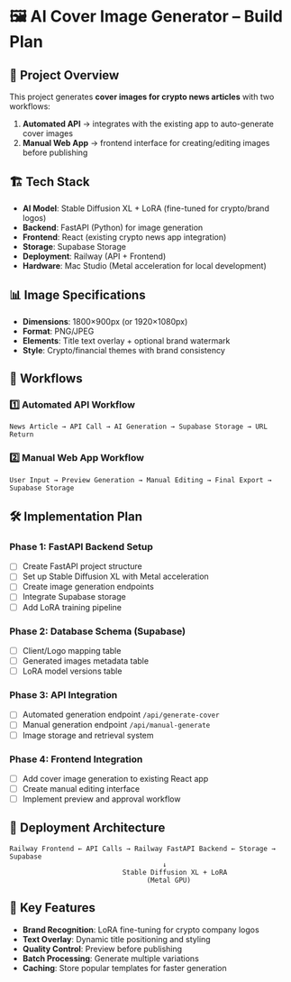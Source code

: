 # 🖼️ AI Cover Image Generator – Build Plan

## 🎯 **Project Overview**
This project generates **cover images for crypto news articles** with two workflows:
1. **Automated API** → integrates with the existing app to auto-generate cover images
2. **Manual Web App** → frontend interface for creating/editing images before publishing

## 🏗️ **Tech Stack**
- **AI Model**: Stable Diffusion XL + LoRA (fine-tuned for crypto/brand logos)
- **Backend**: FastAPI (Python) for image generation
- **Frontend**: React (existing crypto news app integration)
- **Storage**: Supabase Storage
- **Deployment**: Railway (API + Frontend)
- **Hardware**: Mac Studio (Metal acceleration for local development)

## 📊 **Image Specifications**
- **Dimensions**: 1800×900px (or 1920×1080px)
- **Format**: PNG/JPEG
- **Elements**: Title text overlay + optional brand watermark
- **Style**: Crypto/financial themes with brand consistency

## 🔄 **Workflows**

### 1️⃣ **Automated API Workflow**
```
News Article → API Call → AI Generation → Supabase Storage → URL Return
```

### 2️⃣ **Manual Web App Workflow**
```
User Input → Preview Generation → Manual Editing → Final Export → Supabase Storage
```

## 🛠️ **Implementation Plan**

### Phase 1: FastAPI Backend Setup
- [ ] Create FastAPI project structure
- [ ] Set up Stable Diffusion XL with Metal acceleration
- [ ] Create image generation endpoints
- [ ] Integrate Supabase storage
- [ ] Add LoRA training pipeline

### Phase 2: Database Schema (Supabase)
- [ ] Client/Logo mapping table
- [ ] Generated images metadata table
- [ ] LoRA model versions table

### Phase 3: API Integration
- [ ] Automated generation endpoint `/api/generate-cover`
- [ ] Manual generation endpoint `/api/manual-generate`
- [ ] Image storage and retrieval system

### Phase 4: Frontend Integration
- [ ] Add cover image generation to existing React app
- [ ] Create manual editing interface
- [ ] Implement preview and approval workflow

## 🚀 **Deployment Architecture**
```
Railway Frontend ← API Calls → Railway FastAPI Backend ← Storage → Supabase
                                      ↓
                            Stable Diffusion XL + LoRA
                                  (Metal GPU)
```

## 🔑 **Key Features**
- **Brand Recognition**: LoRA fine-tuning for crypto company logos
- **Text Overlay**: Dynamic title positioning and styling
- **Quality Control**: Preview before publishing
- **Batch Processing**: Generate multiple variations
- **Caching**: Store popular templates for faster generation
